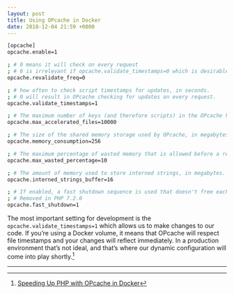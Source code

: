 ```yaml
---
layout: post
title: Using OPcache in Docker
date: 2018-12-04 21:59 +0000
---
```


```bash
[opcache]
opcache.enable=1

; # 0 means it will check on every request
; # 0 is irrelevant if opcache.validate_timestamps=0 which is desirable in production
opcache.revalidate_freq=0

; # how often to check script timestamps for updates, in seconds. 
; # 0 will result in OPcache checking for updates on every request.
opcache.validate_timestamps=1

; # The maximum number of keys (and therefore scripts) in the OPcache hash table
opcache.max_accelerated_files=10000

; # The size of the shared memory storage used by OPcache, in megabytes.
opcache.memory_consumption=256

; # The maximum percentage of wasted memory that is allowed before a restart is scheduled.
opcache.max_wasted_percentage=10

; # The amount of memory used to store interned strings, in megabytes. 
opcache.interned_strings_buffer=16

; # If enabled, a fast shutdown sequence is used that doesn't free each allocated block, but relies on the Zend Engine memory manager to deallocate the entire set of request variables en masse.
; # Removed in PHP 7.2.0
opcache.fast_shutdown=1
```

The most important setting for development is the `opcache.validate_timestamps=1` which allows us to make changes to our code. If you’re using a Docker volume, it means that OPcache will respect file timestamps and your changes will reflect immediately. In a production environment that’s not ideal, and that’s where our dynamic configuration will come into play shortly.[^1]

[^1]: [Speeding Up PHP with OPcache in Docker](https://laravel-news.com/php-opcache-docker)




---